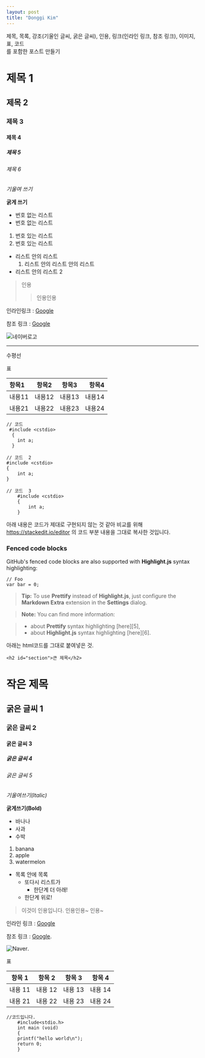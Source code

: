 ```yaml
---
layout: post
title: "Donggi Kim"
---
```


제목, 목록, 강조(기울인 글씨, 굵은 글씨), 인용, 링크(인라인 링크, 참조 링크), 이미지, 표, 코드   
를 포함한 포스트 만들기


# 제목 1

## 제목 2

### 제목 3

#### 제목 4

##### 제목 5

###### 제목 6

*기울여 쓰기*

**굵게 쓰기**

* 번호 없는 리스트
* 번호 없는 리스트

1. 번호 있는 리스트
2. 번호 있는 리스트
  * 리스트 안의 리스트
    1. 리스트 안의 리스트 안의 리스트
  * 리스트 안의 리스트 2

> 인용
>> 인용인용

인라인링크 : [Google](http://www.google.com)

참조 링크 : [Google][구글 링크]

![네이버로고](http://img.naver.net/static/www/u/2013/0731/nmms_224940510.gif)

---
수평선

표

| 항목1 | 항목2 | 항목3 | 항목4 |
|:-----|:-----:|:-----:|------:|
| 내용11 | 내용12 | 내용13 | 내용14 |
| 내용21 | 내용22 | 내용23 | 내용24 |

```
// 코드  
 #include <cstdio>  
  {  
    int a;  
  }
```

    // 코드  2
    #include <cstdio>  
    {  
        int a;  
    }

    // 코드  3
        #include <cstdio>  
        {  
            int a;  
        }

아래 내용은 코드가 제대로 구현되지 않는 것 같아 비교를 위해   
https://stackedit.io/editor 의 코드 부분 내용을 그대로 복사한 것입니다.  



[구글 링크]: http://www.google.com


### Fenced code blocks

GitHub's fenced code blocks are also supported with **Highlight.js** syntax highlighting:

```
// Foo
var bar = 0;
```

> **Tip:** To use **Prettify** instead of **Highlight.js**, just configure the **Markdown Extra** extension in the <i class="icon-cog"></i> **Settings** dialog.

> **Note:** You can find more information:

> - about **Prettify** syntax highlighting [here][5],
> - about **Highlight.js** syntax highlighting [here][6].



아래는 html코드를 그대로 붙여넣은 것.

    <h2 id="section">큰 제목</h2>

<h1 id="section-1">작은 제목</h1>

<h2 id="section-2">굵은 글씨 1</h2>

<h3 id="section-3">굵은 글씨 2</h3>

<h4 id="section-4">굵은 글씨 3</h4>

<h5 id="section-5">굵은 글씨 4</h5>

<h6 id="section-6">굵은 글씨 5</h6>

<p><em>기울여쓰기(Italic)</em></p>

<p><strong>굵게쓰기(Bold)</strong></p>

<ul>
  <li>바나나</li>
  <li>사과</li>
  <li>수박</li>
</ul>

<ol>
  <li>banana</li>
  <li>apple</li>
  <li>watermelon</li>
</ol>

<ul>
  <li>목록 안에 목록
    <ul>
      <li>또다시 리스트가
        <ul>
          <li>한단계 더 아래!</li>
        </ul>
      </li>
      <li>한단계 위로!</li>
    </ul>
  </li>
</ul>

<blockquote>
  <p>이것이 인용입니다.
인용인용~
인용~</p>
</blockquote>

<p>인라인 링크 :  <a href="http://www.google.com/">Google</a></p>

<p>참조 링크 : <a href="http://www.google.com/">Google</a>.</p>

<p><img src="http://img.naver.net/static/www/u/2013/0731/nmms_224940510.gif" alt="Naver" />.</p>

<p>표</p>

<table>
  <thead>
    <tr>
      <th>항목 1</th>
      <th>항목 2</th>
      <th>항목 3</th>
      <th>항목 4</th>
    </tr>
  </thead>
  <tbody>
    <tr>
      <td>내용 11</td>
      <td>내용 12</td>
      <td>내용 13</td>
      <td>내용 14</td>
    </tr>
    <tr>
      <td>내용 21</td>
      <td>내용 22</td>
      <td>내용 23</td>
      <td>내용 24</td>
    </tr>
  </tbody>
</table>
<div class="highlight"><pre><code class="language-ruby" data-lang="ruby"><span class="sr">//</span><span class="err">코드입니다</span><span class="o">.</span>
    <span class="c1">#include&lt;stdio.h&gt;</span>
    <span class="n">int</span> <span class="n">main</span> <span class="p">(</span><span class="n">void</span><span class="p">)</span>
    <span class="p">{</span>
	<span class="nb">printf</span><span class="p">(</span><span class="s2">&quot;hello world</span><span class="se">\n</span><span class="s2">&quot;</span><span class="p">);</span>
	<span class="k">return</span> <span class="mi">0</span><span class="p">;</span>
    <span class="p">}</span></code></pre></div>
